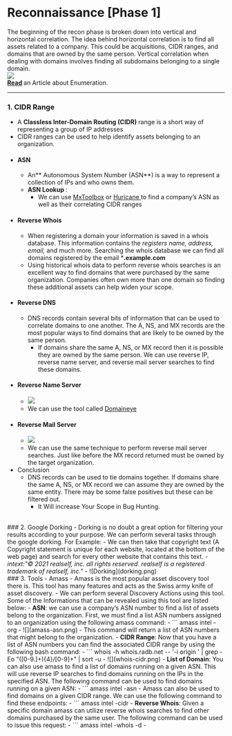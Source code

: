 # Reconnaissance [Phase 1]
The beginning of the recon phase is broken down into vertical and horizontal correlation. The idea behind horizontal correlation is to find all assets related to a company. This could be acquisitions, CIDR ranges, and domains that are owned by the same person. Vertical correlation when dealing with domains involves finding all subdomains belonging to a single domain. <br>
![](domain-enumeration.png) <br>
<b>[Read](https://0xpatrik.com/asset-discovery/) </b> an Article about Enumeration. <br>
<hr>

### 1. CIDR Range
- A **Classless Inter-Domain Routing (CIDR)** range is a short way of representing a group of IP addresses
- CIDR ranges can be used to help identify assets belonging to an organization.
- #### ASN 
	- An** Autonomous System Number (ASN**) is a way to represent a collection of IPs and who owns them.
	- <b> ASN Lookup </b> : 
		- We can use [MxToolbox](https://mxtoolbox.com/asn.aspx) or [Huricane ](https://bgp.he.net/) to find a company’s ASN as well as their correlating CIDR ranges
- #### Reverse Whois
	- When registering a domain your information is saved in a whois database. This information contains the *registers name, address, email,* and much more. Searching the whois database we can find all domains registered by the email ***.example.com**
	- Using historical whois data to perform reverse whois searches is an excellent way to find domains that were purchased by the same organization. Companies often own more than one domain so finding these additional assets can help widen your scope.
- #### Reverse DNS
	- DNS records contain several bits of information that can be used to correlate domains to one another. The A, NS, and MX records are the most popular ways to find domains that are likely to be owned by the same person. 
		- If domains share the same A, NS, or MX record then it is possible they are owned by the same person. We can use reverse IP, reverse name server, and reverse mail server searches to find these domains. <br>
- #### Reverse Name Server
	- ![](dns-server-lookup.png)
	-  We can use the tool called [Domaineye](assets/dns-server-lookup) 
 - #### Reverse Mail Server
	 - ![](dns-mail-lookup.png)
	 - We can use the same technique to perform reverse mail server searches. Just like before the MX record returned must be owned by the target organization.
 - Conclusion
	 - DNS records can be used to tie domains together. If domains share the same A, NS, or MX record we can assume they are owned by the same entity. There may be some false positives but these can be filtered out.
		 - It Will increase Your Scope in Bug Hunting.
<br>
### 2. Google Dorking
- Dorking is no doubt a great option for filtering your results according to your purpose. We can perform several tasks through the google dorking. For Example: 
	- We can then take that copyright text (A Copyright statement is unique for each website, located at the bottom of the web page) and search for every other website that contains this text.
	-  <i> intext:"© 2021 realself, inc. all rights reserved. realself is a registered trademark of realself, inc." </i>
	-  ![Dorking](dorking.png)
<br>
### 3. Tools - Amass
- Amass is the most popular asset discovery tool there is. This tool has many features and acts as the Swiss army knife of asset discovery.
- We can perform several Discovery Actions using this tool. Some of the Informations that can be revealed using this tool are listed below: 
	-  <b>ASN</b>: we can use a company’s ASN number to find a list of assets belong to the organization. First, we must find a list ASN numbers assigned to an organization using the following amass command:
		-  ```
		amass intel -org <company name here>
		- ![](amass-asn.png)
		- This command will return a list of ASN numbers that might belong to the organization.
	- <b>CIDR Range</b>: Now that you have a list of ASN numbers you can find the associated CIDR range by using the following bash command:
		- ```
		whois -h whois.radb.net -- '-i origin <ASN Number Here>' | grep -Eo "([0-9.]+){4}/[0-9]+" | sort -u
		-	![](whois-cidr.png)
	-	<b>List of Domain</b>: You can also use amass to find a list of domains running on a given ASN. This will use reverse IP searches to find domains running on the IPs in the specified ASN. The following command can be used to find domains running on a given ASN:
		-	```
		amass intel -asn <ASN Number Here>
		- Amass can also be used to find domains on a given CIDR range. We can use the following command to find these endpoints:
		- ```
		amass intel -cidr <CIDR Range Here>
	- <b>Reverse Whois</b>: Given a specific domain amass can utilize reverse whois searches to find other domains purchased by the same user. The following command can be used to issue this request: 
		- ```
		amass intel -whois -d <Domain Name Here> 
		- 